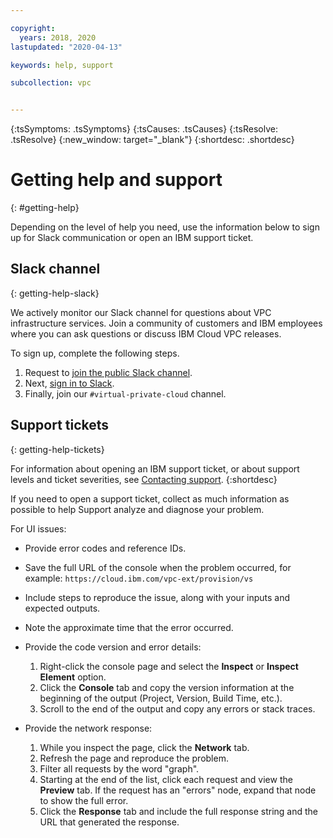 ```yaml
---

copyright:
  years: 2018, 2020
lastupdated: "2020-04-13"

keywords: help, support

subcollection: vpc


---
```


<!-- Common attributes used in the template are defined as follows: -->
{:tsSymptoms: .tsSymptoms}
{:tsCauses: .tsCauses}
{:tsResolve: .tsResolve}
{:new_window: target="_blank"}
{:shortdesc: .shortdesc}


# Getting help and support
{: #getting-help} 

 Depending on the level of help you need, use the information below to sign up for Slack communication or open an IBM support ticket.  

## Slack channel
{: getting-help-slack}

We actively monitor our Slack channel for questions about VPC infrastructure services. Join a community of customers and IBM employees where you can ask questions or discuss IBM Cloud VPC releases.

To sign up, complete the following steps.

1. Request to [join the public Slack channel](https://cloud.ibm.com/kubernetes/slack).
2. Next, [sign in to Slack](https://ibm-cloud-success.slack.com).
3. Finally, join our `#virtual-private-cloud` channel.

## Support tickets
{: getting-help-tickets}

For information about opening an IBM support ticket, or about support levels and ticket severities, see [Contacting support](/docs/get-support?topic=get-support-getting-customer-support).
{:shortdesc} 

If you need to open a support ticket, collect as much information as possible to help Support analyze and diagnose your problem. 

For UI issues:

* Provide error codes and reference IDs.
* Save the full URL of the console when the problem occurred, for example: `https://cloud.ibm.com/vpc-ext/provision/vs`
* Include steps to reproduce the issue, along with your inputs and expected outputs.
* Note the approximate time that the error occurred.
* Provide the code version and error details: 
  1. Right-click the console page and select the **Inspect** or **Inspect Element** option.
  2. Click the **Console** tab and copy the version information at the beginning of the output (Project, Version, Build Time, etc.).
  3. Scroll to the end of the output and copy any errors or stack traces.

* Provide the network response: 
  1. While you inspect the page, click the **Network** tab.
  2. Refresh the page and reproduce the problem.
  3. Filter all requests by the word "graph".
  4. Starting at the end of the list, click each request and view the **Preview** tab. If the request has an "errors" node, expand that node to show the full error.
  5. Click the **Response** tab and include the full response string and the URL that generated the response.




